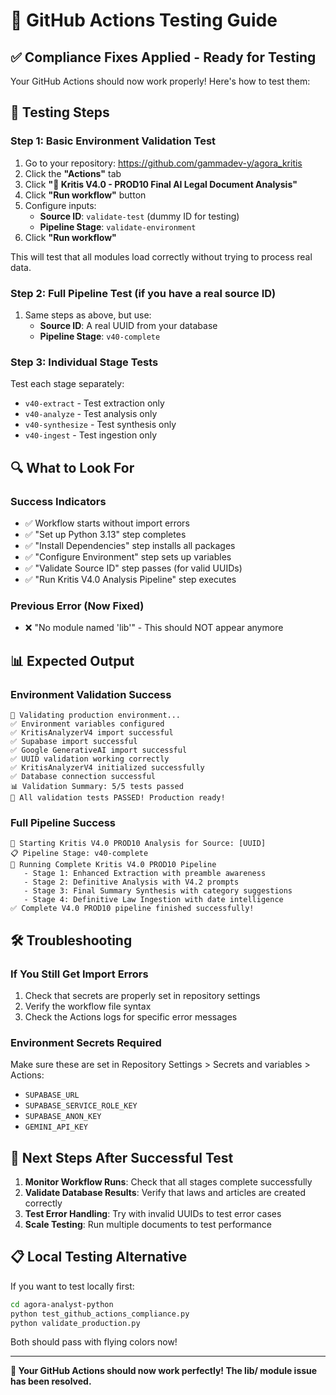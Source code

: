 # 🚀 GitHub Actions Testing Guide

## ✅ **Compliance Fixes Applied - Ready for Testing**

Your GitHub Actions should now work properly! Here's how to test them:

## 🧪 **Testing Steps**

### **Step 1: Basic Environment Validation Test**
1. Go to your repository: https://github.com/gammadev-y/agora_kritis
2. Click the **"Actions"** tab
3. Click **"🧠 Kritis V4.0 - PROD10 Final AI Legal Document Analysis"**
4. Click **"Run workflow"** button
5. Configure inputs:
   - **Source ID**: `validate-test` (dummy ID for testing)
   - **Pipeline Stage**: `validate-environment`
6. Click **"Run workflow"**

This will test that all modules load correctly without trying to process real data.

### **Step 2: Full Pipeline Test (if you have a real source ID)**
1. Same steps as above, but use:
   - **Source ID**: A real UUID from your database
   - **Pipeline Stage**: `v40-complete`

### **Step 3: Individual Stage Tests**
Test each stage separately:
- `v40-extract` - Test extraction only
- `v40-analyze` - Test analysis only  
- `v40-synthesize` - Test synthesis only
- `v40-ingest` - Test ingestion only

## 🔍 **What to Look For**

### **Success Indicators**
- ✅ Workflow starts without import errors
- ✅ "Set up Python 3.13" step completes
- ✅ "Install Dependencies" step installs all packages
- ✅ "Configure Environment" step sets up variables
- ✅ "Validate Source ID" step passes (for valid UUIDs)
- ✅ "Run Kritis V4.0 Analysis Pipeline" step executes

### **Previous Error (Now Fixed)**
- ❌ "No module named 'lib'" - This should NOT appear anymore

## 📊 **Expected Output**

### **Environment Validation Success**
```
🔧 Validating production environment...
✅ Environment variables configured
✅ KritisAnalyzerV4 import successful
✅ Supabase import successful
✅ Google GenerativeAI import successful
✅ UUID validation working correctly
✅ KritisAnalyzerV4 initialized successfully
✅ Database connection successful
📊 Validation Summary: 5/5 tests passed
🎉 All validation tests PASSED! Production ready!
```

### **Full Pipeline Success**
```
🚀 Starting Kritis V4.0 PROD10 Analysis for Source: [UUID]
📋 Pipeline Stage: v40-complete
🔄 Running Complete Kritis V4.0 PROD10 Pipeline
   - Stage 1: Enhanced Extraction with preamble awareness
   - Stage 2: Definitive Analysis with V4.2 prompts  
   - Stage 3: Final Summary Synthesis with category suggestions
   - Stage 4: Definitive Law Ingestion with date intelligence
✅ Complete V4.0 PROD10 pipeline finished successfully!
```

## 🛠️ **Troubleshooting**

### **If You Still Get Import Errors**
1. Check that secrets are properly set in repository settings
2. Verify the workflow file syntax
3. Check the Actions logs for specific error messages

### **Environment Secrets Required**
Make sure these are set in Repository Settings > Secrets and variables > Actions:
- `SUPABASE_URL`
- `SUPABASE_SERVICE_ROLE_KEY`
- `SUPABASE_ANON_KEY`
- `GEMINI_API_KEY`

## 🎯 **Next Steps After Successful Test**

1. **Monitor Workflow Runs**: Check that all stages complete successfully
2. **Validate Database Results**: Verify that laws and articles are created correctly
3. **Test Error Handling**: Try with invalid UUIDs to test error cases
4. **Scale Testing**: Run multiple documents to test performance

## 📋 **Local Testing Alternative**

If you want to test locally first:
```bash
cd agora-analyst-python
python test_github_actions_compliance.py
python validate_production.py
```

Both should pass with flying colors now!

---

**🎉 Your GitHub Actions should now work perfectly! The lib/ module issue has been resolved.**